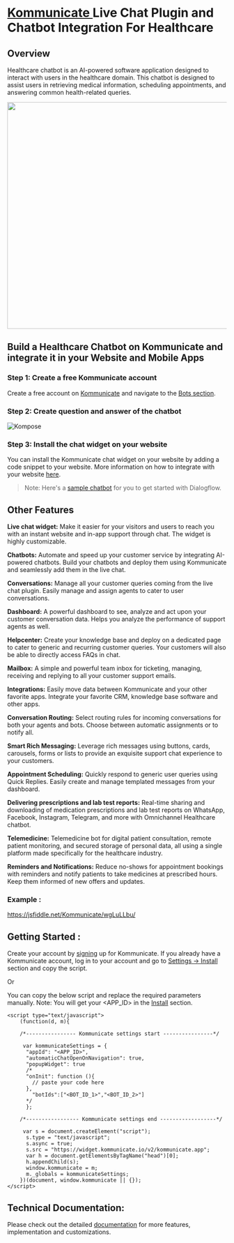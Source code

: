 # [Kommunicate ](https://www.kommunicate.io/?utm_source=github&utm_medium=readme&utm_campaign=web)Live Chat Plugin and Chatbot Integration For Healthcare


## Overview

Healthcare chatbot is an AI-powered software application designed to interact with users in the healthcare domain. This chatbot is designed to assist users in retrieving medical information, scheduling appointments, and answering common health-related queries.


<img align="center" src="https://github.com/Kommunicate-io/Healthcare-Chatbot/assets/91717856/696953a7-fcb4-4bf8-a127-36365eb43aff" height="520" />



## Build a Healthcare Chatbot on Kommunicate and integrate it in your Website and Mobile Apps


### Step 1: Create a free Kommunicate account
Create a free account on [Kommunicate](https://dashboard.kommunicate.io/signup) and navigate to the [Bots section](https://dashboard.kommunicate.io/bots/bot-integrations). 

### Step 2: Create question and answer of the chatbot 

![Kompose](https://user-images.githubusercontent.com/32258004/95324271-1808c080-08bd-11eb-9bed-768e87977648.png)





### Step 3: Install the chat widget on your website
You can install the Kommunicate chat widget on your website by adding a code snippet to your website. More information on how to integrate with your website [here](https://docs.kommunicate.io/docs/web-installation.html). 

> Note: Here's a [sample chatbot](https://docs.kommunicate.io/docs/bot-samples) for you to get started with Dialogflow. 


## Other Features

**Live chat widget:**  Make it easier for your visitors and users to reach you with an instant website and in-app support through chat. The widget is highly customizable. 

**Chatbots:** Automate and speed up your customer service by integrating AI-powered chatbots. Build your chatbots and deploy them using Kommunicate and seamlessly add them in the live chat.

**Conversations:** Manage all your customer queries coming from the live chat plugin. Easily manage and assign agents to cater to user conversations.

**Dashboard:** A powerful dashboard to see, analyze and act upon your customer conversation data. Helps you analyze the performance of support agents as well.

**Helpcenter:** Create your knowledge base and deploy on a dedicated page to cater to generic and recurring customer queries. Your customers will also be able to directly access FAQs in chat.

**Mailbox:** A simple and powerful team inbox for ticketing, managing, receiving and replying to all your customer support emails. 

**Integrations:** Easily move data between Kommunicate and your other favorite apps. Integrate your favorite CRM, knowledge base software and other apps.

**Conversation Routing:** Select routing rules for incoming conversations for both your agents and bots. Choose between automatic assignments or to notify all.

**Smart Rich Messaging:** Leverage rich messages using buttons, cards, carousels, forms or lists to provide an exquisite support chat experience to your customers.

**Appointment Scheduling:** Quickly respond to generic user queries using Quick Replies. Easily create and manage templated messages from your dashboard.

**Delivering prescriptions and lab test reports:** Real-time sharing and downloading of medication prescriptions and lab test reports on WhatsApp, Facebook, Instagram, Telegram, and more with Omnichannel Healthcare chatbot.

**Telemedicine:** Telemedicine bot for digital patient consultation, remote patient monitoring, and secured storage of personal data, all using a single platform made specifically for the healthcare industry.

**Reminders and Notifications:** Reduce no-shows for appointment bookings with reminders and notify patients to take medicines at prescribed hours. Keep them informed of new offers and updates.


### Example :

https://jsfiddle.net/Kommunicate/wgLuLLbu/

## Getting Started :

Create your account by [signing](https://www.kommunicate.io/?utm_source=github&utm_medium=readme&utm_campaign=web) up for Kommunicate. If you already have a Kommunicate account, log in to your account and go to [Settings -> Install](https://dashboard.kommunicate.io/settings/install) section and copy the script.

Or

You can copy the below script and replace the required parameters manually. Note: You will get your <APP_ID> in the [Install](https://dashboard.kommunicate.io/settings/install) section. 


```
<script type="text/javascript">
    (function(d, m){

    /*---------------- Kommunicate settings start ----------------*/

     var kommunicateSettings = {
      "appId": "<APP_ID>",  
      "automaticChatOpenOnNavigation": true,
      "popupWidget": true
      /*
      "onInit": function (){
        // paste your code here
      },
        "botIds":["<BOT_ID_1>","<BOT_ID_2>"]
      */
      };

    /*----------------- Kommunicate settings end ------------------*/

     var s = document.createElement("script");
      s.type = "text/javascript";
      s.async = true;
      s.src = "https://widget.kommunicate.io/v2/kommunicate.app";
      var h = document.getElementsByTagName("head")[0];
      h.appendChild(s);
      window.kommunicate = m;
      m._globals = kommunicateSettings;
    })(document, window.kommunicate || {});
</script>
```

## Technical Documentation:

Please check out the detailed [documentation](https://docs.kommunicate.io/docs/web-installation.html) for more features, implementation and customizations.
